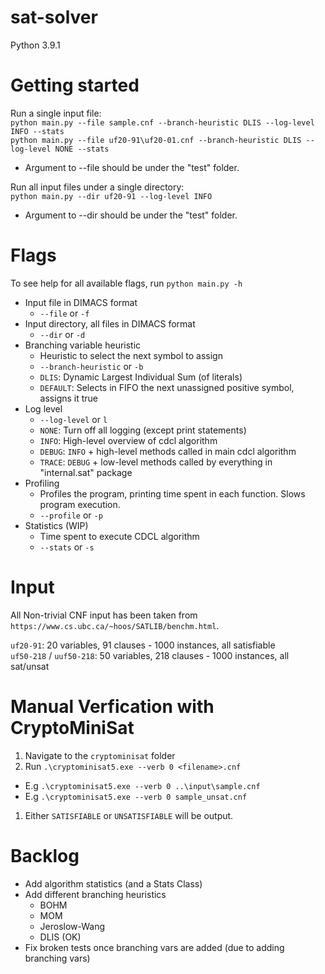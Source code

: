 # sat-solver
Python 3.9.1

# Getting started

Run a single input file:\
`python main.py --file sample.cnf --branch-heuristic DLIS --log-level INFO --stats`\
`python main.py --file uf20-91\uf20-01.cnf --branch-heuristic DLIS --log-level NONE --stats`

- Argument to --file should be under the "test" folder.

Run all input files under a single directory:\
`python main.py --dir uf20-91 --log-level INFO`

- Argument to --dir should be under the "test" folder.

# Flags
To see help for all available flags, run `python main.py -h`
- Input file in DIMACS format
  - `--file` or `-f`
- Input directory, all files in DIMACS format
  - `--dir` or `-d`
- Branching variable heuristic
  - Heuristic to select the next symbol to assign
  - `--branch-heuristic` or `-b`
  - `DLIS`: Dynamic Largest Individual Sum (of literals)
  - `DEFAULT`: Selects in FIFO the next unassigned positive symbol, assigns it true 
- Log level
  - `--log-level` or `l`
  - `NONE`: Turn off all logging (except print statements)
  - `INFO`: High-level overview of cdcl algorithm
  - `DEBUG`: `INFO` + high-level methods called in main cdcl algorithm
  - `TRACE`: `DEBUG` + low-level methods called by everything in "internal.sat" package
- Profiling
  - Profiles the program, printing time spent in each function. Slows program execution.
  - `--profile` or `-p`
- Statistics (WIP)
  - Time spent to execute CDCL algorithm
  - `--stats` or `-s`

# Input
All Non-trivial CNF input has been taken from `https://www.cs.ubc.ca/~hoos/SATLIB/benchm.html`.

`uf20-91`: 20 variables, 91 clauses - 1000 instances, all satisfiable\
`uf50-218` / `uuf50-218`: 50 variables, 218 clauses - 1000 instances, all sat/unsat

# Manual Verfication with CryptoMiniSat
1. Navigate to the `cryptominisat` folder
1. Run `.\cryptominisat5.exe --verb 0 <filename>.cnf`
  - E.g `.\cryptominisat5.exe --verb 0 ..\input\sample.cnf`
  - E.g `.\cryptominisat5.exe --verb 0 sample_unsat.cnf`
1. Either `SATISFIABLE` or `UNSATISFIABLE` will be output.

# Backlog
- Add algorithm statistics (and a Stats Class)
- Add different branching heuristics
  - BOHM
  - MOM
  - Jeroslow-Wang
  - DLIS (OK)
- Fix broken tests once branching vars are added (due to adding branching vars)